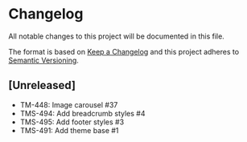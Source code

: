 # Changelog

All notable changes to this project will be documented in this file.

The format is based on [Keep a Changelog](http://keepachangelog.com/en/1.0.0/)
and this project adheres to [Semantic Versioning](http://semver.org/spec/v2.0.0.html).

## [Unreleased]

- TM-448: Image carousel #37
- TMS-494: Add breadcrumb styles #4
- TMS-495: Add footer styles #3
- TMS-491: Add theme base #1
